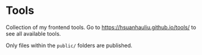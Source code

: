 # Tools

Collection of my frontend tools. Go to <https://hsuanhauliu.github.io/tools/> to see all available tools.

Only files within the `public/` folders are published.
